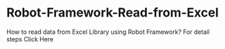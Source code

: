 # Robot-Framework-Read-from-Excel
How to read data from Excel Library using Robot Framework? For detail steps Click Here
